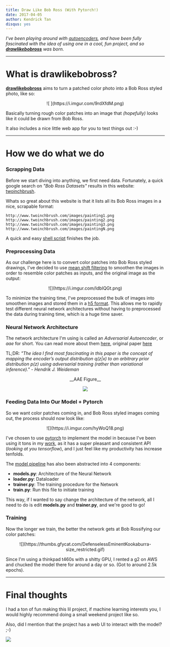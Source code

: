 ```yaml
---
title: Draw Like Bob Ross (With Pytorch!)
date: 2017-04-05
author: Kendrick Tan
disqus: yes
---
```


*I've been playing around with [autoencoders](http://ufldl.stanford.edu/tutorial/unsupervised/Autoencoders/), and have been fully fascinated with the idea of using one in a cool, fun project, and so [__drawlikebobross__](https://github.com/kendricktan/drawlikebobross) was born.*

---

# What is drawlikebobross?

[__drawlikebobross__](https://github.com/kendricktan/drawlikebobross) aims to turn a patched color photo into a Bob Ross styled photo, like so:

<center> ![ ](https://i.imgur.com/9rdXfdM.png) </center>

Basically turning rough color patches into an image that _(hopefully)_ looks like it could be drawn from Bob Ross. 

It also includes a nice little web app for you to test things out :-)

---

# How we do what we do

### Scrapping Data

Before we start diving into anything, we first need data. Fortunately, a quick google search on *"Bob Ross Datasets"* results in this website: [twoinchbrush](http://www.twoinchbrush.com/).

Whats so great about this website is that it lists all its Bob Ross images in a nice, scrapable format:

	http://www.twoinchbrush.com/images/painting1.png
	http://www.twoinchbrush.com/images/painting2.png
	http://www.twoinchbrush.com/images/painting3.png
	http://www.twoinchbrush.com/images/paintingN.png
	
A quick and easy [shell script](https://github.com/kendricktan/drawlikebobross/blob/master/scrapper.sh) finishes the job.

### Preprocessing Data

As our challenge here is to convert color patches into Bob Ross styled drawings, I've decided to use [mean shift filtering](https://spin.atomicobject.com/2015/05/26/mean-shift-clustering/) to smoothen the images in order to resemble color patches as inputs, and the original image as the output:

<center>![](https://i.imgur.com/IdbIQGt.png)</center>

To minimize the training time, I've preprocessed the bulk of images into smoothen images and stored them in a [h5 format](http://www.h5py.org/). This allows me to rapidly test different neural network architectures without having to preprocessed the data during training time, which is a huge time saver.

### Neural Network Architecture

The network architecture I'm using is called an _Adversarial Autoencoder_, or _aae_ for short. You can read more about them [here](http://hjweide.github.io/adversarial-autoencoders), original paper [here](https://arxiv.org/abs/1511.05644)

TL;DR: _"The idea I find most fascinating in this paper is the concept of mapping the encoder’s output distribution q(z|x) to an arbitrary prior distribution p(z) using adversarial training (rather than variational inference)." - Hendrik J. Weideman_

<center>__AAE Figure__

![](http://www.inference.vc/content/images/2016/01/Screen-Shot-2016-01-08-at-14-48-25.png)
</center>

### Feeding Data Into Our Model + Pytorch

So we want color patches coming in, and Bob Ross styled images coming out, the process should now look like:

<center>![](https://i.imgur.com/hyWoQ18.png)</center>

I've chosen to use [pytorch](http://pytorch.org) to implement the model in because I've been using it tons in my [work](http://popgun.ai), as it has a super pleasant and consistent API (_looking at you tensorflow_), and I just feel like my productivity has increase tenfolds.

The [model pipeline](https://github.com/kendricktan/drawlikebobross/tree/master/aae) has also been abstracted into 4 components:

* __models.py__: Architecture of the Neural Network
* __loader.py__: Dataloader 
* __trainer.py__: The training procedure for the Network
* __train.py__: Run this file to initiate training

This way, if I wanted to say change the architecture of the network, all I need to do is edit __models.py__ and __trainer.py__, and we're good to go!

### Training

Now the longer we train, the better the network gets at Bob Rossifying our color patches:

<center>![](https://thumbs.gfycat.com/DefenselessEminentKookaburra-size_restricted.gif)</center>

Since I'm using a thinkpad t460s with a shitty GPU, I rented a g2 on AWS and chucked the model there for around a day or so. (Got to around 2.5k epochs).

---

# Final thoughts

I had a ton of fun making this lil project, if machine learning interests you, I would highly recommend doing a small weekend project like so.

Also, did I mention that the project has a web UI to interact with the model? ;-)

![](https://i.imgur.com/FWTPNJY.png)
